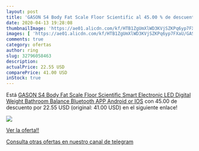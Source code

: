 ```yaml
---
layout: post
title: 'GASON S4 Body Fat Scale Floor Scientific al 45.00 % de descuento'
date: 2020-04-13 19:28:08
thumbnailImage: 'https://ae01.alicdn.com/kf/HTB1ZgUmXlWD3KVjSZKPq6yp7FXaU/GASON-S4-Body-Fat-Scale-Floor-Scientific-Smart-Electronic-LED-Digital-Weight-Bathroom-Balance-Bluetooth-APP.jpg_350x350._SL200_.jpg'
images: [ 'https://ae01.alicdn.com/kf/HTB1ZgUmXlWD3KVjSZKPq6yp7FXaU/GASON-S4-Body-Fat-Scale-Floor-Scientific-Smart-Electronic-LED-Digital-Weight-Bathroom-Balance-Bluetooth-APP.jpg_350x350._SL200_.jpg' ]
comments: true
category: ofertas
author: ring
slug: 32796058463
description:
actualPrice: 22.55 USD
comparePrice: 41.00 USD
inStock: true
---
```


Está [GASON S4 Body Fat Scale Floor Scientific Smart Electronic LED Digital Weight Bathroom Balance Bluetooth APP Android or IOS](https://www.amazon.com/dp/32796058463/?tag=redken08-20) con 45.00 de descuento por 22.55 USD (original: 41.00 USD) en el siguiente enlace!

[![](https://ae01.alicdn.com/kf/HTB1ZgUmXlWD3KVjSZKPq6yp7FXaU/GASON-S4-Body-Fat-Scale-Floor-Scientific-Smart-Electronic-LED-Digital-Weight-Bathroom-Balance-Bluetooth-APP.jpg_350x350._SL200_.jpg)](https://www.amazon.com/dp/32796058463/?tag=redken08-20)

[Ver la oferta!!](https://www.amazon.com/dp/32796058463/?tag=redken08-20)

[Consulta otras ofertas en nuestro canal de telegram](https://t.me/s/ofertas25)
